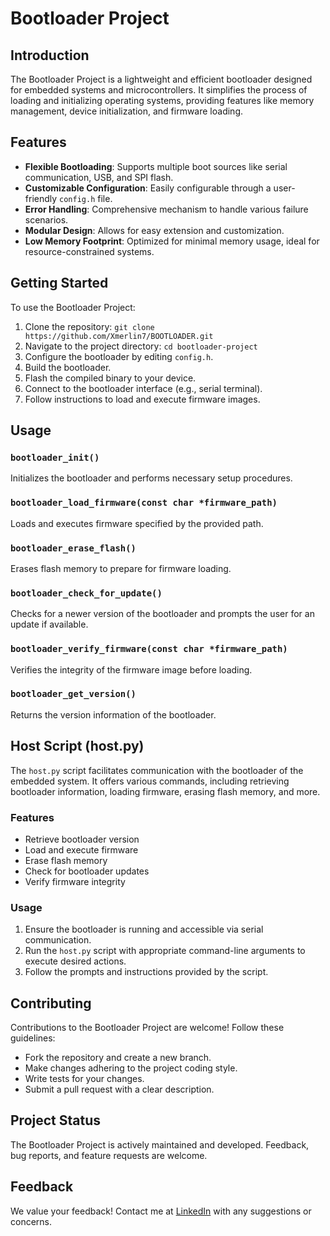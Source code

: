 # Bootloader Project

## Introduction

The Bootloader Project is a lightweight and efficient bootloader designed for embedded systems and microcontrollers. It simplifies the process of loading and initializing operating systems, providing features like memory management, device initialization, and firmware loading.

## Features

- **Flexible Bootloading**: Supports multiple boot sources like serial communication, USB, and SPI flash.
- **Customizable Configuration**: Easily configurable through a user-friendly `config.h` file.
- **Error Handling**: Comprehensive mechanism to handle various failure scenarios.
- **Modular Design**: Allows for easy extension and customization.
- **Low Memory Footprint**: Optimized for minimal memory usage, ideal for resource-constrained systems.

## Getting Started

To use the Bootloader Project:

1. Clone the repository: `git clone https://github.com/Xmerlin7/BOOTLOADER.git`
2. Navigate to the project directory: `cd bootloader-project`
3. Configure the bootloader by editing `config.h`.
4. Build the bootloader.
5. Flash the compiled binary to your device.
6. Connect to the bootloader interface (e.g., serial terminal).
7. Follow instructions to load and execute firmware images.

## Usage

### `bootloader_init()`

Initializes the bootloader and performs necessary setup procedures.

### `bootloader_load_firmware(const char *firmware_path)`

Loads and executes firmware specified by the provided path.

### `bootloader_erase_flash()`

Erases flash memory to prepare for firmware loading.

### `bootloader_check_for_update()`

Checks for a newer version of the bootloader and prompts the user for an update if available.

### `bootloader_verify_firmware(const char *firmware_path)`

Verifies the integrity of the firmware image before loading.

### `bootloader_get_version()`

Returns the version information of the bootloader.

## Host Script (host.py)

The `host.py` script facilitates communication with the bootloader of the embedded system. It offers various commands, including retrieving bootloader information, loading firmware, erasing flash memory, and more.

### Features

- Retrieve bootloader version
- Load and execute firmware
- Erase flash memory
- Check for bootloader updates
- Verify firmware integrity

### Usage

1. Ensure the bootloader is running and accessible via serial communication.
2. Run the `host.py` script with appropriate command-line arguments to execute desired actions.
3. Follow the prompts and instructions provided by the script.

## Contributing

Contributions to the Bootloader Project are welcome! Follow these guidelines:

- Fork the repository and create a new branch.
- Make changes adhering to the project coding style.
- Write tests for your changes.
- Submit a pull request with a clear description.

## Project Status

The Bootloader Project is actively maintained and developed. Feedback, bug reports, and feature requests are welcome.

## Feedback

We value your feedback! Contact me at [LinkedIn](https://www.linkedin.com/in/seif-ahmed-a27125227/) with any suggestions or concerns.

